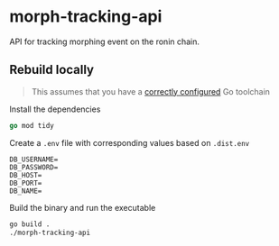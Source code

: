 # morph-tracking-api

API for tracking morphing event on the ronin chain.

## Rebuild locally

> This assumes that you have a [correctly configured](https://golang.org/doc/install#testing) Go toolchain

Install the dependencies

```go 
go mod tidy
``` 

Create a `.env` file with corresponding values based on `.dist.env`

```
DB_USERNAME=
DB_PASSWORD=
DB_HOST=
DB_PORT=
DB_NAME=
```

Build the binary and run the executable

```bash
go build .
./morph-tracking-api
```